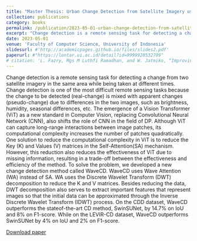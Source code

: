 ```yaml
---
title: "Master Thesis: Urban Change Detection from Satellite Imagery using Wavelet Transformer (in Bahasa)"
collection: publications
category: books
permalink: /publication/2023-05-01-urban-change-detection-from-satellite-imagery-using-wavelet-transformer
excerpt: "Change detection is a remote sensing task for detecting a change from two satellite imagery in the same area while being taken at different times. Change detection is one of the most difficult remote sensing tasks because the change to be detected (real-change) is mixed with apparent changes (pseudo-change) due to differences in the two images, such as brightness, humidity, seasonal differences, etc."
date: 2023-05-01
venue: 'Faculty of Computer Science, University of Indonesia'
slidesurl: #'http://academicpages.github.io/files/slides2.pdf'
paperurl: #"https://lontar.ui.ac.id/detail?id=9999920532709"
# citation: 'L. Fazry, Mgs M Luthfi Ramadhan, and W. Jatmiko, “Improving Remote Sensing Change Detection Via Locality Induction on Feed-forward Vision Transformer”, Jurnal Ilmu Komputer dan Informasi, vol. 17, no. 1, pp. 37–48, Feb. 2024.'
---
```


Change detection is a remote sensing task for detecting a change from two satellite imagery in the same area while being taken at different times. Change detection is one of the most difficult remote sensing tasks because the change to be detected (real-change) is mixed with apparent changes (pseudo-change) due to differences in the two images, such as brightness, humidity, seasonal differences, etc. The emergence of a Vision Transformer (ViT) as a new standard in Computer Vision, replacing Convolutional Neural Network (CNN), also shifts the role of CNN in the field of DP. Although ViT can capture long-range interactions between image patches, its computational complexity increases the number of patches quadratically. One solution to reduce the computational complexity in ViT is to reduce the Key (K) and Values (V) matrices in the Self-Attention(SA) mechanism. However, this reduction also reduces the effectiveness of ViT due to missing information, resulting in a trade-off between the effectiveness and efficiency of the method. To solve the problem, we developed a new change detection method called WaveCD. WaveCD uses Wave Attention (WA) instead of SA. WA uses the Discrete Wavelet Transform (DWT) decomposition to reduce the K and V matrices. Besides reducing the data, DWT decomposition also serves to extract important features that represent images so that the initial data can be approximated through the Inverse Discrete Wavelet Transform (IDWT) process. On the CDD dataset, WaveCD outperforms the stateof-the-art CD method, SwinSUNet, by 14.7% on IoU and 8% on F1-score. While on the LEVIR-CD dataset, WaveCD outperforms SwinSUNet by 4% on IoU and 2% on F1-score.

[Download paper](https://lontar.ui.ac.id/detail?id=9999920532709)
